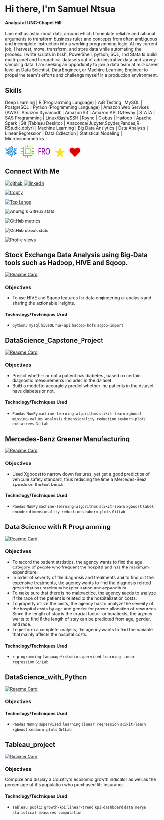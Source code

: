 # Hi there, I'm Samuel Ntsua 
#### Analyst at UNC-Chapel Hill 

I am enthusiastic about data, around which I formulate reliable and rational arguments to transform business rules and concepts from often ambiguous and incomplete instruction into a working programming logic. At my current job, I harvest, move, transform, and store data while automating the process. I write scripts in bash, PowerShell, python, SQL, and Stata to build multi-panel and hierarchical datasets out of administrative data and survey sampling data.
I am seeking an opportunity to join a data team at mid-career level as Data Scientist, Data Engineer, or Machine Learning Engineer to propel the team's efforts and challenge myself in a production environment. 

## Skills

Deep Learning | R (Programming Language) | A/B Testing | MySQL | PostgreSQL | Python (Programming Language) | Amazon Web Services (AWS) | Amazon Dynamodb | Amazon S3 | Amazon API Gateway | STATA | SAS Programming | Linux/Bash/SSH | Rsync | Globus | Hadoop | Apache Spark | Git |Tableau Desktop | Anaconda(Jupyter,Spyder,Pandas,R-RStudio,dplyr) | Machine Learning | Big Data Analytics | Data Analysis | Linear Regression | Data Collection | Statistical Modeling | Microeconometrics

<a href='https://archiveprogram.github.com/'><img src='https://raw.githubusercontent.com/acervenky/animated-github-badges/master/assets/acbadge.gif' width='40' height='40'></a> <a href='https://docs.github.com/en/developers'><img src='https://raw.githubusercontent.com/acervenky/animated-github-badges/master/assets/devbadge.gif' width='40' height='40'></a> <a href='https://github.com/pricing'><img src='https://raw.githubusercontent.com/acervenky/animated-github-badges/master/assets/pro.gif' width='40' height='40'></a> <a href='https://stars.github.com/'><img src='https://raw.githubusercontent.com/acervenky/animated-github-badges/master/assets/starbadge.gif' width='35' height='35'></a> <a href='https://docs.github.com/en/github/supporting-the-open-source-community-with-github-sponsors'><img src='https://raw.githubusercontent.com/acervenky/animated-github-badges/master/assets/sponsorbadge.gif' width='35' height='35'></a> 
## Connect With Me 
[<img src='https://cdn.jsdelivr.net/npm/simple-icons@3.0.1/icons/github.svg' alt='github' height='40'>](https://github.com/samuel-ntsua)  [<img src='https://cdn.jsdelivr.net/npm/simple-icons@3.0.1/icons/linkedin.svg' alt='linkedin' height='40'>](https://www.linkedin.com/in/sntsua-machine-learning-software-data-engineer-mlops/) 

<!---[<img src='https://cdn.jsdelivr.net/npm/simple-icons@3.0.1/icons/facebook.svg' alt='facebook' height='40'>](https://www.facebook.com/facebook)  [<img src='https://cdn.jsdelivr.net/npm/simple-icons@3.0.1/icons/instagram.svg' alt='instagram' height='40'>](https://www.instagram.com/instagram/)  [<img src='https://cdn.jsdelivr.net/npm/simple-icons@3.0.1/icons/twitter.svg' alt='twitter' height='40'>](https://twitter.com/twitter)  [<img src='https://cdn.jsdelivr.net/npm/simple-icons@3.0.1/icons/stackoverflow.svg' alt='stackoverflow' height='40'>](https://stackoverflow.com)  [<img src='https://cdn.jsdelivr.net/npm/simple-icons@3.0.1/icons/reddit.svg' alt='Reddit' height='40'>](https://www.reddit.com/user/reddit) 
--->
 

[![trophy](https://github-profile-trophy.vercel.app/?username=samuel-ntsua)](https://github.com/ryo-ma/github-profile-trophy)

[![Top Langs](https://github-readme-stats.vercel.app/api/top-langs/?username=samuel-ntsua)](https://github.com/anuraghazra/github-readme-stats)

![Anurag's GitHub stats](https://github-readme-stats.vercel.app/api?username=samuel-ntsua&theme=shades-of-purple&show_icons=true)

<!--- ![GitHub Activity Graph](https://activity-graph.herokuapp.com/graph?username=samuel-ntsua) ---> 

![GitHub metrics](https://metrics.lecoq.io/samuel-ntsua)  

![GitHub streak stats](https://github-readme-streak-stats.herokuapp.com/?user=samuel-ntsua)  

![Profile views](https://gpvc.arturio.dev/samuel-ntsua)  

## Stock Exchange Data Analysis using Big-Data tools such as Hadoop, HIVE and Sqoop.
[![Readme Card](https://github-readme-stats.vercel.app/api/pin/?username=samuel-ntsua&repo=Big-Data_Hadoop_and_Spark_Developer&theme=yeblu)](https://github.com/samuel-ntsua/Big-Data_Hadoop_and_Spark_Developer)

### Objectives
- To use HIVE and Sqoop features for data engineering or analysis and sharing the actionable insights.

#### Technology/Techniques Used
- `python3` `mysql` `hiveQL` `hue-api` `hadoop-hdfs` `sqoop-import`

## DataScience_Capstone_Project
[![Readme Card](https://github-readme-stats.vercel.app/api/pin/?username=samuel-ntsua&repo=DataScience_Capstone_Project&theme=yeblu)](https://github.com/samuel-ntsua/DataScience_Capstone_Project)
### Objectives
- Predict whether or not a patient has diabetes , based on certain diagnostic measurements included in the dataset.
- Build a model to accurately predict whether the patients in the dataset have diabetes or not. 
#### Technology/Techniques Used
- `Pandas` `NumPy` `machine-learning-algorithms` `scikit-learn` `xgboost` `missing-values analysis` `dimensionality reduction` `seaborn-plots` `extratrees` `GitLab`

## Mercedes-Benz Greener Manufacturing
[![Readme Card](https://github-readme-stats.vercel.app/api/pin/?username=samuel-ntsua&repo=Machine_Learning_with_Python&theme=yeblu)](https://github.com/samuel-ntsua/Machine_Learning_with_Python)
### Objectives
- Used Xgboost to narrow down features, yet get a good prediction of vehicule safety standard, thus reducing the time a Mercedes-Benz spends on the test bench.

#### Technology/Techniques Used
-  `Pandas` `NumPy` `machine-learning-algorithms` `scikit-learn` `xgboost` `label encoder` `dimensionality reduction` `seaborn-plots` `GitLab`

## Data Science with R Programming
[![Readme Card](https://github-readme-stats.vercel.app/api/pin/?username=samuel-ntsua&repo=DataScience_with_R-programming&theme=yeblu)](https://github.com/samuel-ntsua/DataScience_with_R-programming)
### Objectives
-  To record the patient statistics, the agency wants to find the age category
of people who frequent the hospital and has the maximum expenditure.
- In order of severity of the diagnosis and treatments and to find out the
expensive treatments, the agency wants to find the diagnosis related group
that has maximum hospitalization and expenditure.
- To make sure that there is no malpractice, the agency needs to analyze if
the race of the patient is related to the hospitalization costs.
- To properly utilize the costs, the agency has to analyze the severity of the
hospital costs by age and gender for proper allocation of resources.
Since the length of stay is the crucial factor for inpatients, the agency wants
to find if the length of stay can be predicted from age, gender, and race.
- To perform a complete analysis, the agency wants to find the variable that
mainly affects the hospital costs.

#### Technology/Techniques Used
- `r-programming-language/rstudio` `supervised learning` `linear regression` `GitLab`

## DataScience_with_Python
[![Readme Card](https://github-readme-stats.vercel.app/api/pin/?username=samuel-ntsua&repo=DataScience_with_Python&theme=yeblu)](https://github.com/samuel-ntsua/DataScience_with_Python)

### Objectives


#### Technology/Techniques Used
- `Pandas` `NumPy` `supervised learning` `linear regression` `scikit-learn` `xgboost` `seaborn-plots` `GitLab`

## Tableau_project
[![Readme Card](https://github-readme-stats.vercel.app/api/pin/?username=samuel-ntsua&repo=Tableau_project&theme=yeblu)](https://github.com/samuel-ntsua/Tableau_project)

### Objectives
Compute and display a Country's economic growth indicator as well as the percentage of it's population who purchased life insurance.

#### Technology/Techniques Used
- `Tableau public` `growth-kpi` `linear-trend` `kpi-dashboard` `data merge` `statistical measures computation`

